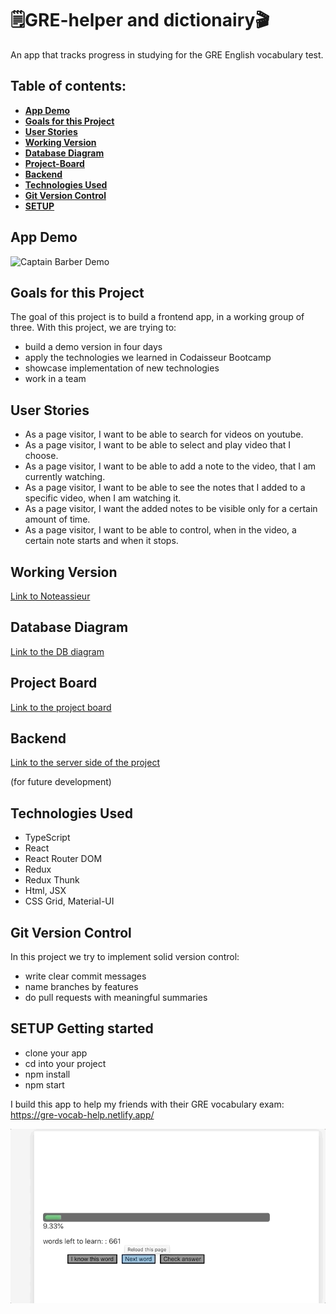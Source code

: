 # 🗒️GRE-helper and dictionairy🎬

An app that tracks progress in studying for the GRE English vocabulary test.

## Table of contents:

- **[App Demo](#app-demo)**
- **[Goals for this Project](#goals-for-this-project)**
- **[User Stories](#user-stories)**
- **[Working Version](#working-version)**
- **[Database Diagram](#database-diagram)**
- **[Project-Board](#kanban-task-board)**
- **[Backend](#backend)**
- **[Technologies Used](#technologies-used)**
- **[Git Version Control](#git-version-control)**
- **[SETUP](#getting-started)**

## App Demo

![Captain Barber Demo](Noteassieur-demo.gif)

## Goals for this Project

The goal of this project is to build a frontend app, in a working group of three. With this project, we are trying to:

- build a demo version in four days
- apply the technologies we learned in Codaisseur Bootcamp
- showcase implementation of new technologies
- work in a team

## User Stories

- As a page visitor, I want to be able to search for videos on youtube.
- As a page visitor, I want to be able to select and play video that I choose.
- As a page visitor, I want to be able to add a note to the video, that I am currently watching.
- As a page visitor, I want to be able to see the notes that I added to a specific video, when I am watching it.
- As a page visitor, I want the added notes to be visible only for a certain amount of time.
- As a page visitor, I want to be able to control, when in the video, a certain note starts and when it stops.

## Working Version

[Link to Noteassieur](https://noteassieur.netlify.app/)

## Database Diagram

[Link to the DB diagram](https://dbdiagram.io/d/5f5fa0db7da1ea736e2dd012)

## Project Board

[Link to the project board](https://github.com/RokPopov/Noteassieur-FrontEnd/projects/2)

## Backend

[Link to the server side of the project](https://github.com/RokPopov/Noteassieur-BackEnd)

(for future development)

## Technologies Used

- TypeScript
- React
- React Router DOM
- Redux
- Redux Thunk
- Html, JSX
- CSS Grid, Material-UI

## Git Version Control

In this project we try to implement solid version control:

- write clear commit messages
- name branches by features
- do pull requests with meaningful summaries

## SETUP Getting started

- clone your app
- cd into your project
- npm install
- npm start

I build this app to help my friends with their GRE vocabulary exam: https://gre-vocab-help.netlify.app/

![](GRE_HELPER.gif)
